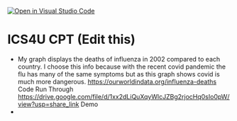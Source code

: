 [![Open in Visual Studio Code](https://classroom.github.com/assets/open-in-vscode-c66648af7eb3fe8bc4f294546bfd86ef473780cde1dea487d3c4ff354943c9ae.svg)](https://classroom.github.com/online_ide?assignment_repo_id=9847432&assignment_repo_type=AssignmentRepo)
# ICS4U CPT (Edit this)

* My graph displays the deaths of influenza in 2002 compared to each country. I choose this info because with the recent covid pandemic the flu has many of the same symptoms but as this graph shows covid is much more dangerous. 
https://ourworldindata.org/influenza-deaths
Code Run Through https://drive.google.com/file/d/1xx2dLiQuXqyWlcJZBg2rjocHq0sIo0pW/view?usp=share_link
Demo
* 
